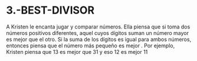 # 3.-BEST-DIVISOR
A Kristen le encanta jugar y comparar números. Ella piensa que si toma dos números positivos diferentes, aquel cuyos dígitos suman un número mayor es mejor que el otro. Si la suma de los dígitos es igual para ambos números, entonces piensa que el número más pequeño es mejor . Por ejemplo, Kristen piensa que 13 es mejor que 31 y eso 12 es mejor 11
